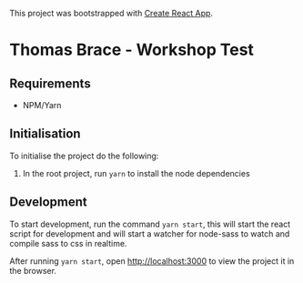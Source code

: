 This project was bootstrapped with [Create React App](https://github.com/facebook/create-react-app).

# Thomas Brace - Workshop Test

## Requirements

- NPM/Yarn

## Initialisation

To initialise the project do the following:

1. In the root project, run `yarn` to install the node dependencies

## Development

To start development, run the command `yarn start`, this will start the react script for development and will start a watcher for node-sass to watch and compile sass to css in realtime.

After running `yarn start`, open [http://localhost:3000](http://localhost:3000) to view the project it in the browser.
